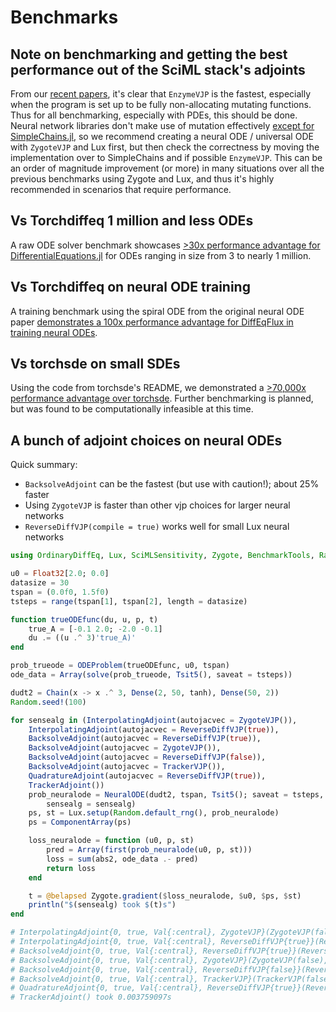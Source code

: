 # Benchmarks

## Note on benchmarking and getting the best performance out of the SciML stack's adjoints

From our [recent papers](https://arxiv.org/abs/1812.01892), it's clear that `EnzymeVJP` is the fastest,
especially when the program is set up to be fully non-allocating mutating functions. Thus for all benchmarking,
especially with PDEs, this should be done. Neural network libraries don't make use of mutation effectively
[except for SimpleChains.jl](https://julialang.org/blog/2022/04/simple-chains/), so we recommend creating a
neural ODE / universal ODE with `ZygoteVJP` and Lux first, but then check the correctness by moving the
implementation over to SimpleChains and if possible `EnzymeVJP`. This can be an order of magnitude improvement
(or more) in many situations over all the previous benchmarks using Zygote and Lux, and thus it's
highly recommended in scenarios that require performance.

## Vs Torchdiffeq 1 million and less ODEs

A raw ODE solver benchmark showcases [>30x performance advantage for DifferentialEquations.jl](https://gist.github.com/ChrisRackauckas/cc6ac746e2dfd285c28e0584a2bfd320)
for ODEs ranging in size from 3 to nearly 1 million.

## Vs Torchdiffeq on neural ODE training

A training benchmark using the spiral ODE from the original neural ODE paper
[demonstrates a 100x performance advantage for DiffEqFlux in training neural ODEs](https://gist.github.com/ChrisRackauckas/4a4d526c15cc4170ce37da837bfc32c4).

## Vs torchsde on small SDEs

Using the code from torchsde's README, we demonstrated a [>70,000x performance
advantage over torchsde](https://gist.github.com/ChrisRackauckas/6a03e7b151c86b32d74b41af54d495c6).
Further benchmarking is planned, but was found to be computationally infeasible
at this time.

## A bunch of adjoint choices on neural ODEs

Quick summary:

  - `BacksolveAdjoint` can be the fastest (but use with caution!); about 25% faster
  - Using `ZygoteVJP` is faster than other vjp choices for larger neural networks
  - `ReverseDiffVJP(compile = true)` works well for small Lux neural networks

```julia
using OrdinaryDiffEq, Lux, SciMLSensitivity, Zygote, BenchmarkTools, Random, ComponentArrays

u0 = Float32[2.0; 0.0]
datasize = 30
tspan = (0.0f0, 1.5f0)
tsteps = range(tspan[1], tspan[2], length = datasize)

function trueODEfunc(du, u, p, t)
    true_A = [-0.1 2.0; -2.0 -0.1]
    du .= ((u .^ 3)'true_A)'
end

prob_trueode = ODEProblem(trueODEfunc, u0, tspan)
ode_data = Array(solve(prob_trueode, Tsit5(), saveat = tsteps))

dudt2 = Chain(x -> x .^ 3, Dense(2, 50, tanh), Dense(50, 2))
Random.seed!(100)

for sensealg in (InterpolatingAdjoint(autojacvec = ZygoteVJP()),
    InterpolatingAdjoint(autojacvec = ReverseDiffVJP(true)),
    BacksolveAdjoint(autojacvec = ReverseDiffVJP(true)),
    BacksolveAdjoint(autojacvec = ZygoteVJP()),
    BacksolveAdjoint(autojacvec = ReverseDiffVJP(false)),
    BacksolveAdjoint(autojacvec = TrackerVJP()),
    QuadratureAdjoint(autojacvec = ReverseDiffVJP(true)),
    TrackerAdjoint())
    prob_neuralode = NeuralODE(dudt2, tspan, Tsit5(); saveat = tsteps,
        sensealg = sensealg)
    ps, st = Lux.setup(Random.default_rng(), prob_neuralode)
    ps = ComponentArray(ps)

    loss_neuralode = function (u0, p, st)
        pred = Array(first(prob_neuralode(u0, p, st)))
        loss = sum(abs2, ode_data .- pred)
        return loss
    end

    t = @belapsed Zygote.gradient($loss_neuralode, $u0, $ps, $st)
    println("$(sensealg) took $(t)s")
end

# InterpolatingAdjoint{0, true, Val{:central}, ZygoteVJP}(ZygoteVJP(false), false, false) took 0.029134224s
# InterpolatingAdjoint{0, true, Val{:central}, ReverseDiffVJP{true}}(ReverseDiffVJP{true}(), false, false) took 0.001657377s
# BacksolveAdjoint{0, true, Val{:central}, ReverseDiffVJP{true}}(ReverseDiffVJP{true}(), true, false) took 0.002477057s
# BacksolveAdjoint{0, true, Val{:central}, ZygoteVJP}(ZygoteVJP(false), true, false) took 0.031533335s
# BacksolveAdjoint{0, true, Val{:central}, ReverseDiffVJP{false}}(ReverseDiffVJP{false}(), true, false) took 0.004605386s
# BacksolveAdjoint{0, true, Val{:central}, TrackerVJP}(TrackerVJP(false), true, false) took 0.044568018s
# QuadratureAdjoint{0, true, Val{:central}, ReverseDiffVJP{true}}(ReverseDiffVJP{true}(), 1.0e-6, 0.001) took 0.002489559s
# TrackerAdjoint() took 0.003759097s
```
